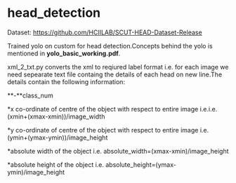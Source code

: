 # head_detection

Dataset: https://github.com/HCIILAB/SCUT-HEAD-Dataset-Release

Trained yolo on custom for head detection.Concepts behind the yolo is mentioned in **yolo_basic_working.pdf**.

xml_2_txt.py converts the xml to reqiured label format i.e. for each image we need sepearate text file containg the details of each head on new line.The details contain the following information:

**-**class_num

*x co-ordinate of centre of the object with respect to entire image i.e.i.e.(xmin+(xmax-xmin))/image_width

*y co-ordinate of centre of the object with respect to entire image i.e.(ymin+(ymax-ymin))/image_height

*absolute width of the object i.e. absolute_width=(xmax-xmin)/image_height

*absolute height of the object i.e. absolute_height=(ymax-ymin)/image_height
